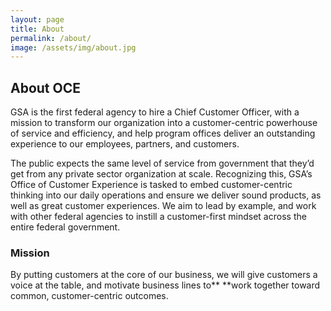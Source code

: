 ```yaml
---
layout: page
title: About
permalink: /about/
image: /assets/img/about.jpg
---
```

## About OCE

GSA is the first federal agency to hire a Chief Customer Officer, with a mission to transform our organization into a customer-centric powerhouse of service and efficiency, and help program offices deliver an outstanding experience to our employees, partners, and customers.

The public expects the same level of service from government that they’d get from any private sector organization at scale. Recognizing this, GSA’s Office of Customer Experience is tasked to embed customer-centric thinking into our daily operations and ensure we deliver sound products, as well as great customer experiences. We aim to lead by example, and work with other federal agencies to instill a customer-first mindset across the entire federal government.

### Mission

By putting customers at the core of our business, we will give customers a voice at the table, and motivate business lines to\*\* \*\*work together toward common, customer-centric outcomes.